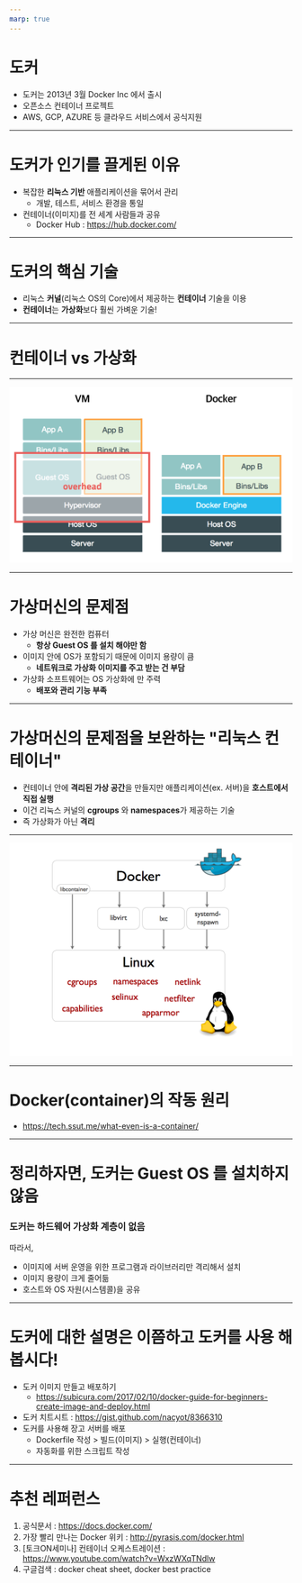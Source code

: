 ```yaml
---
marp: true
---
```

# 도커
  - 도커는 2013년 3월 Docker Inc 에서 출시
  - 오픈소스 컨테이너 프로젝트
  - AWS, GCP, AZURE 등 클라우드 서비스에서 공식지원
---
# 도커가 인기를 끌게된 이유
  - 복잡한 **리눅스 기반** 애플리케이션을 묶어서 관리
    - 개발, 테스트, 서비스 환경을 통일
  - 컨테이너(이미지)를 전 세계 사람들과 공유
    - Docker Hub : https://hub.docker.com/
---
# 도커의 핵심 기술
  - 리눅스 **커널**(리눅스 OS의 Core)에서 제공하는 **컨테이너** 기술을 이용
  - **컨테이너**는 **가상화**보다 훨씬 가벼운 기술!
---
# 컨테이너 vs 가상화
---

![](images/vm-vs-docker.png)

---
# 가상머신의 문제점
  - 가상 머신은 완전한 컴퓨터
    - **항상 Guest OS 를 설치 해야만 함**
  - 이미지 안에 OS가 포함되기 때문에 이미지 용량이 큼
    - **네트워크로 가상화 이미지를 주고 받는 건 부담**
  - 가상화 소프트웨어는 OS 가상화에 만 주력
    - **배포와 관리 기능 부족**
---
# 가상머신의 문제점을 보완하는 "리눅스 컨테이너"
  - 컨테이너 안에 **격리된 가상 공간**을 만들지만 애플리케이션(ex. 서버)을 **호스트에서 직접 실행**
  - 이건 리눅스 커널의 **cgroups** 와 **namespaces**가 제공하는 기술
  - 즉 가상화가 아닌 **격리** 
---

![](images/libcontainer.png)

---
# Docker(container)의 작동 원리
- https://tech.ssut.me/what-even-is-a-container/
---
# 정리하자면, 도커는 Guest OS 를 설치하지 않음
### 도커는 하드웨어 가상화 계층이 없음
따라서,
  - 이미지에 서버 운영을 위한 프로그램과 라이브러리만 격리해서 설치
  - 이미지 용량이 크게 줄어듦
  - 호스트와 OS 자원(시스템콜)을 공유
---
# 도커에 대한 설명은 이쯤하고 도커를 사용 해 봅시다!
  - 도커 이미지 만들고 배포하기
    - https://subicura.com/2017/02/10/docker-guide-for-beginners-create-image-and-deploy.html
  - 도커 치트시트 : https://gist.github.com/nacyot/8366310
  - 도커를 사용해 장고 서버를 배포
    - Dockerfile 작성 > 빌드(이미지) > 실행(컨테이너)
    - 자동화를 위한 스크립트 작성 
---
# 추천 레퍼런스
1. 공식문서 : https://docs.docker.com/ 
2. 가장 빨리 만나는 Docker 위키 : http://pyrasis.com/docker.html
3. [토크ON세미나] 컨테이너 오케스트레이션 : https://www.youtube.com/watch?v=WxzWXqTNdlw
4. 구글검색 : docker cheat sheet, docker best practice
